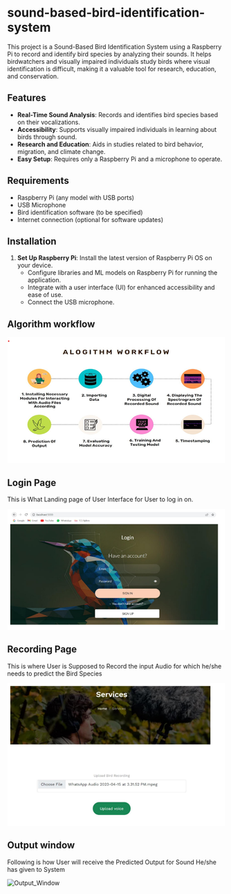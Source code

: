 # sound-based-bird-identification-system
This project is a Sound-Based Bird Identification System using a Raspberry Pi to record and identify bird species by analyzing their sounds. It helps birdwatchers and visually impaired individuals study birds where visual identification is difficult, making it a valuable tool for research, education, and conservation.

## Features

- **Real-Time Sound Analysis**: Records and identifies bird species based on their vocalizations.
- **Accessibility**: Supports visually impaired individuals in learning about birds through sound.
- **Research and Education**: Aids in studies related to bird behavior, migration, and climate change.
- **Easy Setup**: Requires only a Raspberry Pi and a microphone to operate.

## Requirements

- Raspberry Pi (any model with USB ports)
- USB Microphone
- Bird identification software (to be specified)
- Internet connection (optional for software updates)

## Installation

1. **Set Up Raspberry Pi**:
    Install the latest version of Raspberry Pi OS on your device.
   - Configure libraries and ML models on Raspberry Pi for running the application.
   - Integrate with a user interface (UI) for enhanced accessibility and ease of use.
   - Connect the USB microphone.

## Algorithm workflow

![Algorithm workflow](Project_Images/algorithm_workflow.png)

## Login Page
This is What Landing page of User Interface for User to log in on.

![Login Page](Project_Images/Login_Page.png)


## Recording Page 
This is where User is Supposed to Record the input Audio for which he/she needs to predict the Bird Species 

![Recording_Page](Project_Images/RecordingPage.png)


## Output window 
Following is how User will receive the Predicted Output for Sound He/she has given to System

![Output_Window](Output_Window/Output_Window.png)

